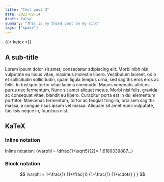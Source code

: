 ```yaml
---
title: "Test post 3"
date: 2023-08-14
draft: false
summary: "This is my third post on my site"
tags: ["space"]
---
```


{{< katex >}}

## A sub-title

Lorem ipsum dolor sit amet, consectetur adipiscing elit. Morbi nibh nisl, vulputate eu lacus vitae, maximus molestie libero. Vestibulum laoreet, odio et sollicitudin sollicitudin, quam ligula tempus urna, sed sagittis eros eros ac felis. In tristique tortor vitae lacinia commodo. Mauris venenatis ultrices purus nec fermentum. Nunc sit amet aliquet metus. Morbi nisl felis, gravida ac consequat vitae, blandit eu libero. Curabitur porta est in dui elementum porttitor. Maecenas fermentum, tortor ac feugiat fringilla, orci sem sagittis massa, a congue risus ipsum vel massa. Aliquam sit amet nunc vulputate, facilisis neque in, faucibus nisl.

## KaTeX 

### Inline notation 

Inline notation: \(\varphi = \dfrac{1+\sqrt5}{2}= 1.6180339887…\)

### Block notation

$$
 \varphi = 1+\frac{1} {1+\frac{1} {1+\frac{1} {1+\cdots} } }
$$